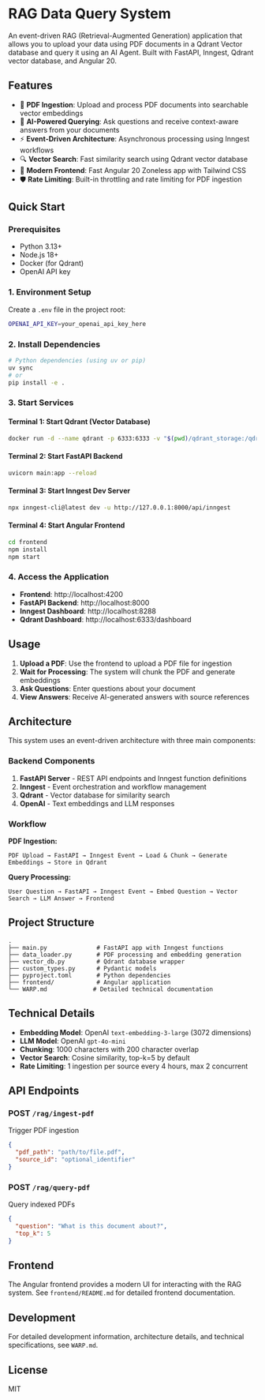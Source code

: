 # RAG Data Query System
An event-driven RAG (Retrieval-Augmented Generation) application that allows you to upload your data using PDF documents in a Qdrant Vector database and query it using an AI Agent. Built with FastAPI, Inngest, Qdrant vector database, and Angular 20.

## Features

- 📄 **PDF Ingestion**: Upload and process PDF documents into searchable vector embeddings
- 🤖 **AI-Powered Querying**: Ask questions and receive context-aware answers from your documents
- ⚡ **Event-Driven Architecture**: Asynchronous processing using Inngest workflows
- 🔍 **Vector Search**: Fast similarity search using Qdrant vector database
- 🎨 **Modern Frontend**: Fast Angular 20 Zoneless app with Tailwind CSS
- 🛡️ **Rate Limiting**: Built-in throttling and rate limiting for PDF ingestion

## Quick Start

### Prerequisites

- Python 3.13+
- Node.js 18+
- Docker (for Qdrant)
- OpenAI API key

### 1. Environment Setup

Create a `.env` file in the project root:

```bash
OPENAI_API_KEY=your_openai_api_key_here
```

### 2. Install Dependencies

```bash
# Python dependencies (using uv or pip)
uv sync
# or
pip install -e .
```

### 3. Start Services

#### Terminal 1: Start Qdrant (Vector Database)
```bash
docker run -d --name qdrant -p 6333:6333 -v "$(pwd)/qdrant_storage:/qdrant/storage" qdrant/qdrant
```

#### Terminal 2: Start FastAPI Backend
```bash
uvicorn main:app --reload
```

#### Terminal 3: Start Inngest Dev Server
```bash
npx inngest-cli@latest dev -u http://127.0.0.1:8000/api/inngest
```

#### Terminal 4: Start Angular Frontend
```bash
cd frontend
npm install
npm start
```

### 4. Access the Application

- **Frontend**: http://localhost:4200
- **FastAPI Backend**: http://localhost:8000
- **Inngest Dashboard**: http://localhost:8288
- **Qdrant Dashboard**: http://localhost:6333/dashboard

## Usage

1. **Upload a PDF**: Use the frontend to upload a PDF file for ingestion
2. **Wait for Processing**: The system will chunk the PDF and generate embeddings
3. **Ask Questions**: Enter questions about your document
4. **View Answers**: Receive AI-generated answers with source references

## Architecture

This system uses an event-driven architecture with three main components:

### Backend Components

1. **FastAPI Server** - REST API endpoints and Inngest function definitions
2. **Inngest** - Event orchestration and workflow management
3. **Qdrant** - Vector database for similarity search
4. **OpenAI** - Text embeddings and LLM responses

### Workflow

**PDF Ingestion:**
```
PDF Upload → FastAPI → Inngest Event → Load & Chunk → Generate Embeddings → Store in Qdrant
```

**Query Processing:**
```
User Question → FastAPI → Inngest Event → Embed Question → Vector Search → LLM Answer → Frontend
```

## Project Structure

```
.
├── main.py              # FastAPI app with Inngest functions
├── data_loader.py       # PDF processing and embedding generation
├── vector_db.py         # Qdrant database wrapper
├── custom_types.py      # Pydantic models
├── pyproject.toml       # Python dependencies
├── frontend/            # Angular application
└── WARP.md             # Detailed technical documentation
```

## Technical Details

- **Embedding Model**: OpenAI `text-embedding-3-large` (3072 dimensions)
- **LLM Model**: OpenAI `gpt-4o-mini`
- **Chunking**: 1000 characters with 200 character overlap
- **Vector Search**: Cosine similarity, top-k=5 by default
- **Rate Limiting**: 1 ingestion per source every 4 hours, max 2 concurrent

## API Endpoints

### POST `/rag/ingest-pdf`
Trigger PDF ingestion

```json
{
  "pdf_path": "path/to/file.pdf",
  "source_id": "optional_identifier"
}
```

### POST `/rag/query-pdf`
Query indexed PDFs

```json
{
  "question": "What is this document about?",
  "top_k": 5
}
```

## Frontend

The Angular frontend provides a modern UI for interacting with the RAG system. See `frontend/README.md` for detailed frontend documentation.

## Development

For detailed development information, architecture details, and technical specifications, see `WARP.md`.

## License

MIT
